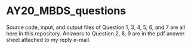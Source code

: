 # AY20_MBDS_questions
Source code, input, and output files of Question 1, 3, 4, 5, 6, and 7 are all here in this repository. Answers to Question 2, 8, 9 are in the pdf answer sheet attached to my reply e-mail.